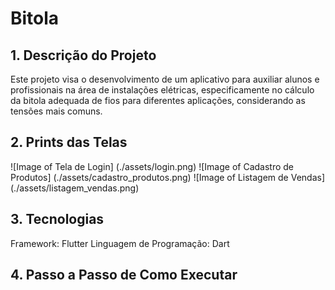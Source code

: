 # Bitola
## 1. Descrição do Projeto
Este projeto visa o desenvolvimento de um aplicativo para auxiliar alunos e profissionais na área de instalações elétricas, especificamente no cálculo da bitola adequada de fios para diferentes aplicações, considerando as tensões mais comuns.

## 2. Prints das Telas
![Image of Tela de Login] (./assets/login.png)
![Image of Cadastro de Produtos] (./assets/cadastro_produtos.png)
![Image of Listagem de Vendas] (./assets/listagem_vendas.png)


## 3. Tecnologias
Framework: Flutter
Linguagem de Programação: Dart

## 4. Passo a Passo de Como Executar
